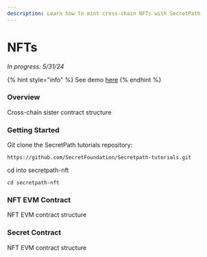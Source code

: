 ```yaml
---
description: Learn how to mint cross-chain NFTs with SecretPath
---
```


# NFTs

_In progress: 5/31/24_

{% hint style="info" %}
See demo [here](https://secretpath-nft.vercel.app/)
{% endhint %}

### Overview

Cross-chain sister contract structure

### Getting Started

Git clone the SecretPath tutorials repository:&#x20;

```
https://github.com/SecretFoundation/Secretpath-tutorials.git
```

cd into secretpath-nft

```
cd secretpath-nft
```

### NFT EVM Contract

NFT EVM contract structure

### Secret Contract

NFT EVM contract structure
